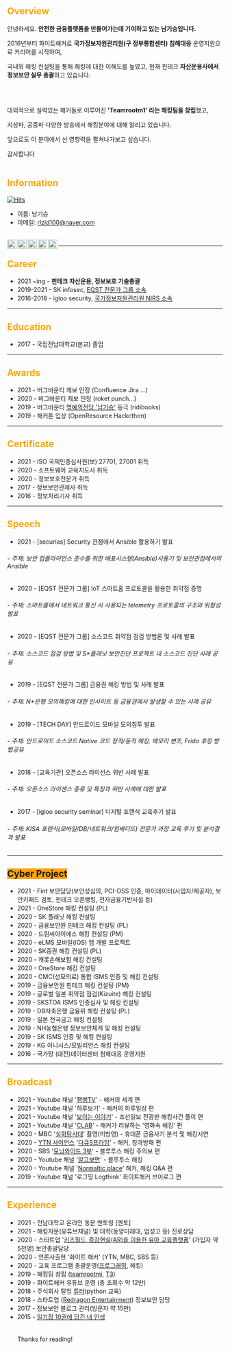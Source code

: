 ## <span style="color:Orange">Overview</span>
<p></p>
<p>안녕하세요. <b>안전한 금융플랫폼을 만들어가는데 기여하고 있는 남기승입니다.</b></p>
<p>2016년부터 화이트해커로 <b>국가정보자원관리원(구 정부통합센터) 침해대응</b> 운영지원으로 커리어를 시작하여,</p>
<p>국내외 해킹 컨설팅을 통해 해킹에 대한 이해도를 높였고, 현재 핀테크 <b>자산운용사에서 정보보안 실무 총괄</b>하고 있습니다.</p>
<br></br>
<p>대외적으로 실력있는 해커들로 이루어진 <b>'Teamrootm1' 라는 해킹팀을 창립</b>했고,</p>
<p>지상파, 공중파 다양한 방송에서 해킹분야에 대해 알리고 있습니다.</p>
<p>앞으로도 이 분야에서 선 영향력을 펼쳐나가보고 싶습니다.</p>
감사합니다
<br></br>

## <span style="color:Orange">Information</span>

[![Hits](https://hits.seeyoufarm.com/api/count/incr/badge.svg?url=https%3A%2F%2Fgithub.com%2Fnamkiseung&count_bg=%2379C83D&title_bg=%23555555&icon=&icon_color=%23E7E7E7&title=hits&edge_flat=false)](https://hits.seeyoufarm.com)
<br>
* 이름: 남기승
* 이메일: rlzld100@naver.com
<br>
<a href="https://twitter.com/nam_ki_">
  <img align="left" alt="Namki Twitter" width="21px" src="https://github.com/namkiseung/namkiseung.github.io/blob/master/svg/twitter.svg" />
</a>
<a href="https://www.linkedin.com/in/nam-ki-3676b916a/">
  <img align="left" alt="Namki Linkdin" width="21px" src="https://github.com/namkiseung/namkiseung.github.io/blob/master/svg/linkedin.svg" />
</a>
<a href="https://www.instagram.com/namkiu/">
  <img align="left" alt="Namki Instagram" width="21px" src="https://github.com/namkiseung/namkiseung.github.io/blob/master/svg/instagram.svg" />
</a>
<a href="https://www.facebook.com/kiseung.nam.3/">
  <img align="left" alt="Namki Facebook" width="21px" src="https://github.com/namkiseung/namkiseung.github.io/blob/master/svg/facebook.svg" />
</a>
<a href="https://www.youtube.com/channel/UC2r7CQea5SS57juOk8DDqwg">
  <img align="left" alt="Namki Facebook" width="21px" src="https://github.com/namkiseung/namkiseung.github.io/blob/master/svg/youtube.svg"  />
</a>


******************
## <span style="color:Orange">Career</span>

* 2021 ~ing - **핀테크 자산운용, 정보보호 기술총괄**
* 2019-2021 - SK infosec, [EQST 전문가 그룹 소속](https://infosec.adtcaps.co.kr/business/expert/eqst.do)
* 2016-2018 - igloo security, [국가정보자원관리원 NIRS 소속](https://www.nirs.go.kr/index.jsp)

******************
## <span style="color:Orange">Education</span>

* 2017 - 국립전남대학교(본교) 졸업

******************
## <span style="color:Orange">Awards</span>

* 2021 - 버그바운티 제보 인정 (Confluence Jira ...)
* 2020 - 버그바운티 제보 인정 (roket punch...)
* 2019 - 버그바운티 <a href="https://ridi.dev/hall-of-fame">명예의전당 '남기승'</a> 등극 (ridibooks)
* 2019 - 해커톤 입상 (OpenResource Hackcthon)

******************
## <span style="color:Orange">Certificate</span>

* 2021 - ISO 국제인증심사원(보) 27701, 27001 취득
* 2020 - 소프트웨어 교육지도사 취득
* 2020 - 정보보호전문가 취득
* 2017 - 정보보안관제사 취득
* 2016 - 정보처리기사 취득

******************
## <span style="color:Orange">Speech</span> 

* 2021 - [securias] Security 관점에서 Ansible 활용하기 발표
######          - 주제: 보안 컴플라이언스 준수를 위한 배포시스템(Ansible)사용기 및 보안관점에서의 Ansible
* 2020 - [EQST 전문가 그룹] IoT 스마트홈 프로토콜을 활용한 취약점 증명 
######         - 주제: 스마트홈에서 네트워크 통신 시 사용되는 telemetry 프로토콜의 구조와 위험성 발표
* 2020 - [EQST 전문가 그룹] 소스코드 취약점 점검 방법론 및 사례 발표 
######         - 주제: 소스코드 점검 방법 및 S*플래닛 보안진단 프로젝트 내 소스코드 진단 사례 공유
* 2019 - [EQST 전문가 그룹] 금융권 해킹 방법 및 사례 발표
######         - 주제: N*은행 모의해킹에 대한 인사이트 등 금융권에서 발생할 수 있는 사례 공유 
* 2019 - [TECH DAY] 안드로이드 모바일 모의침투 발표
######         - 주제: 안드로이드 소스코드 Native 코드 정적/동적 해킹, 메모리 변조, Frida 후킹 방법공유
* 2018 - [교육기관] 오픈소스 라이선스 위반 사례 발표 
######         - 주제: 오픈소스 라이센스 종류 및 특징과 위반 사례에 대한 발표
* 2017 - [igloo security seminar] 디지털 포렌식 교육후기 발표 
######         - 주제: KISA 포렌식(모바일/DB/네트워크/임베디드) 전문가 과정 교육 후기 및 분석결과 발표

******************
## <span style="background:Orange">Cyber Project</span> 

* 2021 - Fint 보안담당(보안성심의, PCI-DSS 인증, 마이데이터(사업자/제공자), 보안키패드 검토, 핀테크 오픈뱅킹, 전자금융기반시설 등)
* 2021 - OneStore 해킹 컨설팅 (PL)
* 2020 - SK 플래닛 해킹 컨설팅
* 2020 - 금융보안원 핀테크 해킹 컨설팅 (PL)
* 2020 - 드림씨아이에스 해킹 컨설팅 (PM)
* 2020 - eLMS 모바일(iOS) 앱 개발 프로젝트 
* 2020 - SK증권 해킹 컨설팅 (PL)
* 2020 - 캐롯손해보험 해킹 컨설팅
* 2020 - OneStore 해킹 컨설팅
* 2020 - CMC(성모의료) 통합 ISMS 인증 및 해킹 컨설팅
* 2019 - 금융보안원 핀테크 해킹 컨설팅 (PM)
* 2019 - 글로벌 일본 취약점 점검(Kizuite) 해킹 컨설팅
* 2019 - SKSTOA ISMS 인증심사 및 해킹 컨설팅
* 2019 - DB저축은행 금융위 해킹 컨설팅 (PL)
* 2019 - 일본 전국금고 해킹 컨설팅
* 2019 - NH농협은행 정보보안체계 및 해킹 컨설팅
* 2019 - SK ISMS 인증 및 해킹 컨설팅
* 2019 - KG 이니시스/모빌리언스 해킹 컨설팅
* 2016 - 국가망 (대전)데이터센터 침해대응 운영지원


******************
## <span style="color:Orange">Broadcast</span>

*	2021 - Youtube 채널 '[잼뱅TV](https://www.youtube.com/channel/UCLE8p8wtDGSNEPv2w0OG8yg)' - 해커의 세계 편
*	2021 - Youtube 채널 '하루보기' - 해커의 하루일상 편
*	2021 - Youtube 채널 '[보이는 이야기](https://www.youtube.com/channel/UCoCvTlU0KpNYwnMIgs7MPrA/about)' - 조선일보 전광판 해킹사건 풀이 편
*	2021 - Youtube 채널 '[CLAB](https://www.youtube.com/watch?v=AgYKmaAY21k&feature=youtu.be)' - 해커가 리뷰하는 '영화속 해킹' 편
*	2020 - MBC '[실화탐사대](http://program.imbc.com/truestory)' 촬영(미방영) - 휴대폰 금융사기 분석 및 해킹시연
*	2020 - [YTN 사이언스](https://science.ytn.co.kr/) '[다큐S프라임](https://www.youtube.com/user/ytnscience/about)' - 해커, 창과방패 편
*	2020 - SBS '[모닝와이드 3부](http://allvod.sbs.co.kr/allvod/vodEndPage.do?mdaId=22000384425)' - 블루투스 해킹 주의보 편
*	2020 - Youtube 채널 '[알고보면](https://www.youtube.com/channel/UCcvoEIMXccTzYbxzmogTTlg/about)' - 블루투스 해킹
*	2020 - Youtube 채널 '[Normaltic place](https://www.youtube.com/c/NormalticPlace/about)' 해커, 해킹 Q&A 편
* 2019 - Youtube 채널 '로그띵 Logthink' 화이트해커 브이로그 편

******************
## <span style="color:Orange">Experience</span>

* 2021 - 전남대학교 온라인 동문 멘토링 [멘토]
* 2021 - 해킹자문(유튜브채널) 및 대학(동양미래대, 업성고 등) 진로상담
* 2020 - 스타트업 '[키즈월드](https://apktada.com/app/com.OFFWORLD.GPGStest)_[증강현실(AR)을 이용한 유아 교육플랫폼](http://webcache.googleusercontent.com/search?q=cache:4W14q2s0OF0J:www.ricee.or.kr/www/caps_center_detail/33/%3Fstate%3DV%26seq%3DQNjeRPAt5Ag%3D%26sch1%3D4GHzUdmDYI0%3D%26sch2%3D%26sch3%3D%26sch4%3D%26sch5%3D6mucGojVMTM%3D%26sch6%3D+&cd=1&hl=ko&ct=clnk&gl=kr)' (가입자 약 5천명) 보안총괄담당
* 2020 - 언론사출현 '화이트 해커' (YTN, MBC, SBS 등)
* 2020 - 교육 프로그램 총괄운영([프로그래밍](https://www.notion.so/LEG-GODT-Python-10582915728e48a0856b386524eab179), 해킹)
* 2019 - 해킹팀 창립 ([teamrootmi](https://www.facebook.com/TeamRootmi), [T3](https://velog.io/@try3verything))
* 2019 - 화이트해커 유튜브 운영 (총 조회수 약 12만)
* 2018 - 주식회사 탈잉 [튜터](https://taling.me/Talent/Detail/8350)(python 교육)
* 2018 - 스타트업 ([Redragon Entertainment](https://www.notion.so/78b917b59ad04528b792d8f95b7d1e20)) 정보보안 담당
* 2017 - 정보보안 블로그 관리(방문자 약 15만)
* 2015 - [일기장 10권에 담긴 내 인생](http://press.cnumedia.com/news/articleView.html?idxno=13013)
<br><br><br>
Thanks for reading!
